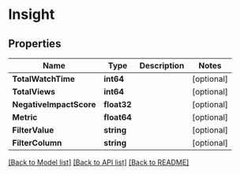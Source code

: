 # Insight

## Properties
Name | Type | Description | Notes
------------ | ------------- | ------------- | -------------
**TotalWatchTime** | **int64** |  | [optional] 
**TotalViews** | **int64** |  | [optional] 
**NegativeImpactScore** | **float32** |  | [optional] 
**Metric** | **float64** |  | [optional] 
**FilterValue** | **string** |  | [optional] 
**FilterColumn** | **string** |  | [optional] 

[[Back to Model list]](../README.md#documentation-for-models) [[Back to API list]](../README.md#documentation-for-api-endpoints) [[Back to README]](../README.md)


